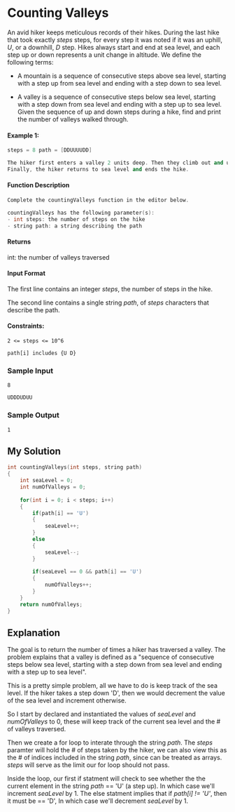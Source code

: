 # Counting Valleys

An avid hiker keeps meticulous records of their hikes. During the last hike that took exactly *steps* steps, for every step it was noted if it was an uphill, *U*, or a downhill, *D* step. Hikes always start and end at sea level, and each step up or down represents a unit change in altitude. We define the following terms:

- A mountain is a sequence of consecutive steps above sea level, starting with a step up from sea level and ending with a step down to sea level.

- A valley is a sequence of consecutive steps below sea level, starting with a step down from sea level and ending with a step up to sea level.
Given the sequence of up and down steps during a hike, find and print the number of valleys walked through.

#### Example 1:

```c++
steps = 8 path = [DDUUUUDD]

The hiker first enters a valley 2 units deep. Then they climb out and up onto a mountain 2 units high. 
Finally, the hiker returns to sea level and ends the hike.
```


#### Function Description

```c++
Complete the countingValleys function in the editor below.

countingValleys has the following parameter(s):
- int steps: the number of steps on the hike
- string path: a string describing the path
```

#### Returns
int: the number of valleys traversed


#### Input Format
The first line contains an integer *steps*, the number of steps in the hike.

The second line contains a single string *path*, of *steps* characters that describe the path.

#### Constraints:
`2 <= steps <= 10^6`

`path[i] includes {U D}`


### Sample Input
`8`

`UDDDUDUU`

### Sample Output
`1`

## My Solution

```c++
int countingValleys(int steps, string path)
{
    int seaLevel = 0;
    int numOfValleys = 0;
    
    for(int i = 0; i < steps; i++)
    {
        if(path[i] == 'U')
        {
            seaLevel++;
        }
        else
        {
            seaLevel--;
        }
        
        if(seaLevel == 0 && path[i] == 'U')
        {
            numOfValleys++;
        }
    }
    return numOfValleys;
}
```

## Explanation

The goal is to return the number of times a hiker has traversed a valley. The problem explains that a valley is defined as a "sequence of consecutive steps below sea level, starting with a step down from sea level and ending with a step up to sea level". 

This is a pretty simple problem, all we have to do is keep track of the sea level. If the hiker takes a step down 'D', then we would decrement the value of the sea level and increment otherwise.

So I start by declared and instantiated the values of *seaLevel* and *numOfValleys* to 0, these will keep track of the current sea level and the # of valleys traversed.

Then we create a for loop to interate through the string *path*. The *steps* paramter will hold the # of steps taken by the hiker, we can also view this as the # of indices included in the string *path*, since can be treated as arrays. *steps* will serve as the limit our for loop should not pass.

Inside the loop, our first if statment will check to see whether the the current element in the string *path* == 'U' (a step up). In which case we'll increment *seaLevel* by 1.
The else statment implies that if *path[i] != 'U'*, then it must be == 'D', In which case we'll decrement *seaLevel* by 1.



